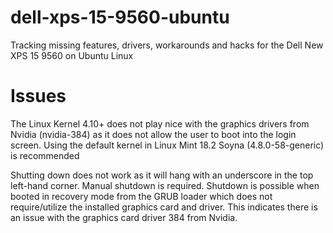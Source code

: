 # dell-xps-15-9560-ubuntu
Tracking missing features, drivers, workarounds and hacks for the Dell New XPS 15 9560 on Ubuntu Linux

# Issues

The Linux Kernel 4.10+ does not play nice with the graphics drivers from Nvidia (nvidia-384) as it does not allow the user to boot into the login screen. Using the default kernel in Linux Mint 18.2 Soyna (4.8.0-58-generic) is recommended

Shutting down does not work as it will hang with an underscore in the top left-hand corner. Manual shutdown is required. Shutdown is possible when booted in recovery mode from the GRUB loader which does not require/utilize the installed graphics card and driver. This indicates there is an issue with the graphics card driver 384 from Nvidia.
